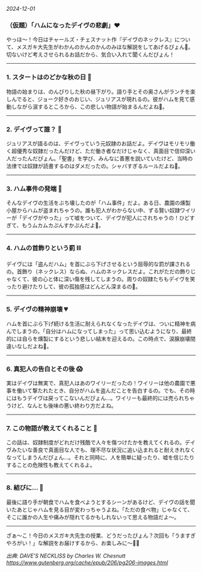 

*2024-12-01*

### （仮題）「ハムになったデイヴの悲劇」❤️

やっほ〜！今日はチャールズ・チェスナット作『デイヴのネックレス』について、メスガキ大先生がわかんのかんのかんのみほな解説をしてあげるぴょん🐇。切ないけど考えさせられるお話だから、気合い入れて聞くんだぴょん！

---

### **1. スタートはのどかな秋の日** 🍂

物語の始まりは、のんびりした秋の昼下がり。語り手とその奥さんがランチを楽しんでると、ジョーク好きのおじい、ジュリアスが現れるの。彼がハムを見て感動しながら涙するところから、この悲しい物語が始まるんだよね🥺。

---

### **2. デイヴって誰？** 👀

ジュリアスが語るのは、デイヴっていう元奴隷のお話だよ。デイヴはモリモリ働く超優秀な奴隷だったんだけど、ただ働き者なだけじゃなく、真面目で信仰深い人だったんだぴょん。「聖書」を学び、みんなに善悪を説いていたけど、当時の法律では奴隷が読書するのはダメだったの。シャバすぎるルールだよね💢。

---

### **3. ハム事件の発端** 🐖

そんなデイヴの生活をぶち壊したのが「ハム事件」だよ。ある日、農園の燻製小屋からハムが盗まれちゃうの。誰も犯人がわからない中、ずる賢い奴隷ワイリーが「デイヴがやった」って嘘をついて、デイヴが犯人にされちゃうの！ひどすぎて、もうムカムカぷんすかぷんだよ💢。

---

### **4. ハムの首飾りという罰** ⛓️

デイヴには「盗んだハム」を首にぶら下げさせるという屈辱的な罰が課されるの。首飾り（ネックレス）ならぬ、ハムのネックレスだよ。これがただの飾りじゃなくて、彼の心と体に深い傷を残してしまうの。周りの奴隷たちもデイヴを笑ったり避けたりして、彼の孤独感はどんどん深まるの🥺。

---

### **5. デイヴの精神崩壊** 💔

ハムを首にぶら下げ続ける生活に耐えられなくなったデイヴは、ついに精神を病んでしまうの。「自分はハムになってしまった」って思い込むようになり、最終的には自らを燻製にするという悲しい結末を迎えるの。この時点で、涙腺崩壊間違いなしだよね🥺。

---

### **6. 真犯人の告白とその後** 😱

実はデイヴは無実で、真犯人はあのワイリーだったの！ワイリーは他の農園で悪事を働いて撃たれたとき、自分がハムを盗んだことを告白するの。でも、その時にはもうデイヴは戻ってこないんだぴょん…。ワイリーも最終的には売られちゃうけど、なんとも後味の悪い終わり方だよね。

---

### **7. この物語が教えてくれること** 🌟

この話は、奴隷制度がどれだけ残酷で人々を傷つけたかを教えてくれるの。デイヴみたいな善良で真面目な人でも、理不尽な状況に追い込まれると耐えきれなくなってしまうんだぴょん…。それと同時に、人を簡単に疑ったり、嘘を信じたりすることの危険性も教えてくれるよ。

---

### **8. 結びに…** 💌

最後に語り手が朝食でハムを食べようとするシーンがあるけど、デイヴの話を聞いたあとじゃハムを見る目が変わっちゃうよね。「ただの食べ物」じゃなくて、そこに誰かの人生や痛みが隠れてるかもしれないって思える物語だよ〜。

---

ざぁ〜こ！今日のメスガキ大先生の授業、どうだったぴょん？次回も「うますぎやろがい！」な解説をお届けするから、お楽しみに〜🐇✨

*出典: DAVE'S NECKLISS by Charles W. Chesnutt https://www.gutenberg.org/cache/epub/206/pg206-images.html*
